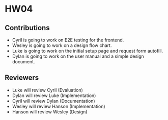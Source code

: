 # HW04

## Contributions
- Cyril is going to work on E2E testing for the frontend.
- Wesley is going to work on a design flow chart.
- Luke is going to work on the initial setup page and request form autofill.
- Dylan is going to work on the user manual and a simple design document.

## Reviewers
- Luke will review Cyril (Evaluation)
- Dylan will review Luke (Implementation)
- Cyril will review Dylan (Documentation)
- Wesley will review Hanson (Implementation)
- Hanson will review Wesley (Design)
